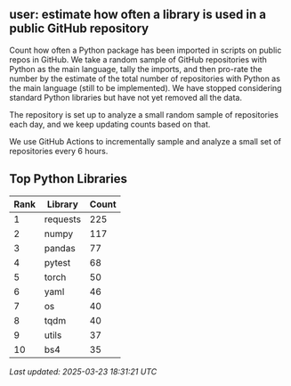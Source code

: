 ## user: estimate how often a library is used in a public GitHub repository

Count how often a Python package has been imported in scripts on public repos in GitHub. We take a random sample of GitHub repositories with Python as the main language, tally the imports, and then pro-rate the number by the estimate of the total number of repositories with Python as the main language (still to be implemented). We have stopped considering standard Python libraries but have not yet removed all the data.

The repository is set up to analyze a small random sample of repositories each day, and we keep updating counts based on that.


We use GitHub Actions to incrementally sample and analyze a small set of repositories every 6 hours.

## Top Python Libraries

| Rank | Library | Count |
|------|---------|-------|
| 1 | requests | 225 |
| 2 | numpy | 117 |
| 3 | pandas | 77 |
| 4 | pytest | 68 |
| 5 | torch | 50 |
| 6 | yaml | 46 |
| 7 | os | 40 |
| 8 | tqdm | 40 |
| 9 | utils | 37 |
| 10 | bs4 | 35 |

*Last updated: 2025-03-23 18:31:21 UTC*
